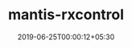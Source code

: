 ---
title: "mantis-rxcontrol"
date: 2019-06-25T00:00:12+05:30
type: "organisations"
org_name: "Netflix, Inc."
repo_desc: "NA"
repo_link: https://github.com/Netflix/mantis-rxcontrol
---